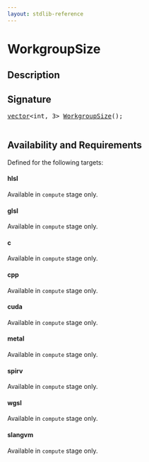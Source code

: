 ```yaml
---
layout: stdlib-reference
---
```


# WorkgroupSize

## Description





## Signature 

<pre>
<a href="../types/vector/index" class="code_type">vector</a>&lt;<span class="code_keyword">int</span>, 3&gt; <a href="workgroupsize-09">WorkgroupSize</a>();

</pre>

## Availability and Requirements

Defined for the following targets:

#### hlsl
Available in `compute` stage only.

#### glsl
Available in `compute` stage only.

#### c
Available in `compute` stage only.

#### cpp
Available in `compute` stage only.

#### cuda
Available in `compute` stage only.

#### metal
Available in `compute` stage only.

#### spirv
Available in `compute` stage only.

#### wgsl
Available in `compute` stage only.

#### slangvm
Available in `compute` stage only.



